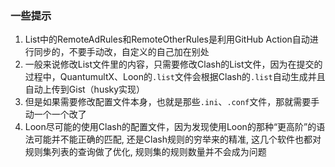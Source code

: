 ### 一些提示
1. List中的RemoteAdRules和RemoteOtherRules是利用GitHub Action自动进行同步的，不要手动改，自定义的自己加在别处
2. 一般来说修改List文件里的内容，只需要修改Clash的List文件，因为在提交的过程中，QuantumultX、Loon的`.list`文件会根据Clash的`.list`自动生成并且自动上传到Gist（husky实现）
3. 但是如果需要修改配置文件本身，也就是那些`.ini`、`.conf`文件，那就需要手动一个一个改了
4. Loon尽可能的使用Clash的配置文件，因为发现使用Loon的那种“更高阶”的语法可能并不能正确的匹配, 还是Clash规则的穷举来的精准, 这几个软件也都对规则集列表的查询做了优化, 规则集的规则数量并不会成为问题
